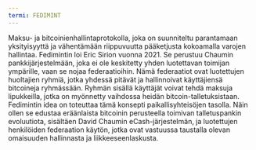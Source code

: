 ```yaml
---
termi: FEDIMINT
---
```


Maksu- ja bitcoinienhallintaprotokolla, joka on suunniteltu parantamaan yksityisyyttä ja vähentämään riippuvuutta pääketjusta kokoamalla varojen hallintaa. Fedimintin loi Eric Sirion vuonna 2021. Se perustuu Chaumin pankkijärjestelmään, joka ei ole keskitetty yhden luotettavan toimijan ympärille, vaan se nojaa federaatioihin. Nämä federaatiot ovat luotettujen huoltajien ryhmiä, jotka yhdessä pitävät ja hallinnoivat käyttäjiensä bitcoineja ryhmässään. Ryhmän sisällä käyttäjät voivat tehdä maksuja lipukkeilla, jotka on myönnetty vaihdossa heidän bitcoin-talletuksistaan. Fedimintin idea on toteuttaa tämä konsepti paikallisyhteisöjen tasolla. Näin ollen se edustaa eräänlaista bitcoinin perusteella toimivan talletuspankin evoluutiota, sisältäen David Chaumin eCash-järjestelmän, ja luotettujen henkilöiden federaation käytön, jotka ovat vastuussa taustalla olevan omaisuuden hallinnasta ja liikkeeseenlaskusta.